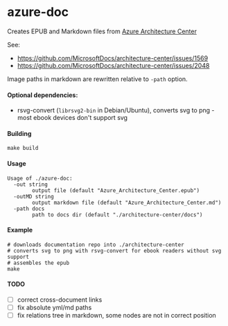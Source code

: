 azure-doc
=========

Creates EPUB and Markdown files from [Azure Architecture Center](https://github.com/MicrosoftDocs/architecture-center)

See:
  - https://github.com/MicrosoftDocs/architecture-center/issues/1569
  - https://github.com/MicrosoftDocs/architecture-center/issues/2048


Image paths in markdown are rewritten relative to `-path` option.

#### Optional dependencies:
  - rsvg-convert (`librsvg2-bin` in Debian/Ubuntu), converts svg to png - most ebook devices don't support svg 

#### Building

```shell
make build
```

#### Usage

```shell
Usage of ./azure-doc:
  -out string
    	output file (default "Azure_Architecture_Center.epub")
  -outMD string
        output markdown file (default "Azure_Architecture_Center.md")
  -path docs
    	path to docs dir (default "./architecture-center/docs")
```

#### Example

```shell
# downloads documentation repo into ./architecture-center
# converts svg to png with rsvg-convert for ebook readers without svg support
# assembles the epub
make
```

#### TODO

  - [ ] correct cross-document links
  - [ ] fix absolute yml/md paths
  - [ ] fix relations tree in markdown, some nodes are not in correct position